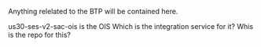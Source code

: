 Anything relelated to the BTP will be contained here.

us30-ses-v2-sac-ois is the OIS
Which is the integration service for it?
Whis is the repo for this?



